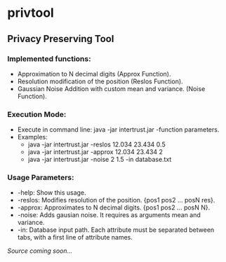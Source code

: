 # privtool
## Privacy Preserving Tool

### Implemented functions:
- Approximation to N decimal digits (Approx Function).
- Resolution modification of the position (Reslos Function).
- Gaussian Noise Addition with custom mean and variance. (Noise Function).

### Execution Mode:
- Execute in command line: java -jar intertrust.jar -function parameters.
- Examples:
	- java -jar intertrust.jar -reslos 12.034 23.434 0.5
	- java -jar intertrust.jar -approx 12.034 23.434 2
	- java -jar intertrust.jar -noise 2 1.5 -in database.txt

### Usage Parameters:
- -help: Show this usage.
- -reslos: Modifies resolution of the position. {pos1 pos2 ... posN res}.
- -approx: Approximates to N decimal digits. {pos1 pos2 ... posN N}.
- -noise: Adds gausian noise. It requires as arguments mean and variance.
- -in: Database input path. Each attribute must be separated between tabs, with a first line of attribute names.


*Source coming soon...*
